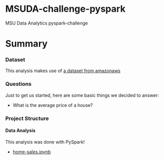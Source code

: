# MSUDA-challenge-pyspark
MSU Data Analytics pyspark-challenge

# Summary
### Dataset
This analysis makes use of [a dataset from amazonaws](https://amazonaws.com/)
### Questions
Just to get us started, here are some basic things we decided to answer:
* What is the average price of a house?
### Project Structure
#### Data Analysis
This analysis was done with PySpark!
* [home-sales.ipynb](submission/home-sales.ipynb)
